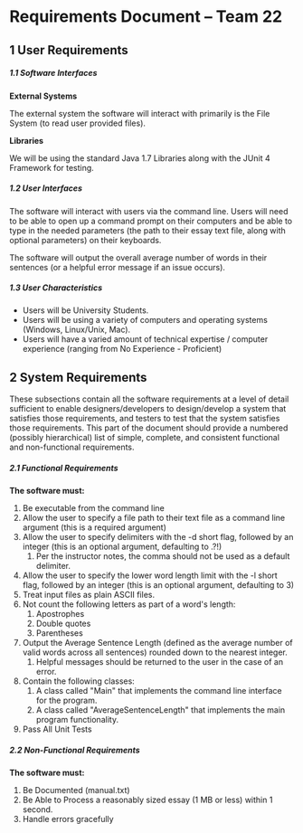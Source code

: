 # Requirements Document – Team 22

## 1 User Requirements

##### 1.1 Software Interfaces 

**External Systems**

The external system the software will interact with primarily is the File System (to read user provided files).

**Libraries**

We will be using the standard Java 1.7 Libraries along with the JUnit 4 Framework for testing.

##### 1.2 User Interfaces 

The software will interact with users via the command line. Users will need to be able to open up a command prompt on their computers and be able to type in the needed parameters (the path to their essay text file, along with optional parameters) on their keyboards.

The software will output the overall average number of words in their sentences (or a helpful error message if an issue occurs). 

##### 1.3 User Characteristics 

- Users will be University Students.
- Users will be using a variety of computers and operating systems (Windows, Linux/Unix, Mac).
- Users will have a varied amount of technical expertise / computer experience (ranging from No Experience - Proficient)

## 2 System Requirements 

These subsections contain all the software requirements at a level of detail sufficient to enable 
designers/developers to design/develop a system that satisfies those requirements, and testers to test 
that the system satisfies those requirements. This part of the document should provide a numbered 
(possibly hierarchical) list of simple, complete, and consistent functional and non-functional 
requirements. 

##### 2.1 Functional Requirements 

**The software must:**

1. Be executable from the command line
2. Allow the user to specify a file path to their text file as a command line argument (this is a required argument)
3. Allow the user to specify delimiters with the -d short flag, followed by an integer (this is an optional argument, defaulting to .?!)
   1. Per the instructor notes, the comma should not be used as a default delimiter.	
4. Allow the user to specify the lower word length limit with the -l short flag, followed by an integer (this is an optional argument, defaulting to 3)
5. Treat input files as plain ASCII files.
5. Not count the following letters as part of a word's length:
   1. Apostrophes 
   2. Double quotes 
   3. Parentheses 
6. Output the Average Sentence Length (defined as the average number of valid words across all sentences) rounded down to the nearest integer.
   1. Helpful messages should be returned to the user in the case of an error.
7. Contain the following classes:
   1. A class called "Main" that implements the command line interface for the program.
   2. A class called "AverageSentenceLength" that implements the main program functionality.
8. Pass All Unit Tests
	
##### 2.2 Non-Functional Requirements 
 
 **The software must:**
 1. Be Documented (manual.txt)
 2. Be Able to Process a reasonably sized essay (1 MB or less) within 1 second.
 3. Handle errors gracefully